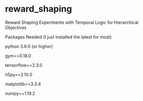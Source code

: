 # reward_shaping
Reward Shaping Experiments with Temporal Logic for Hierarchical Objectives

Packages Needed (I just installed the latest for most)

python 3.8.0 (or higher)

gym==0.18.0

tensorflow==2.3.0

h5py==2.10.0

matplotlib==3.3.4

numpy==1.19.2
